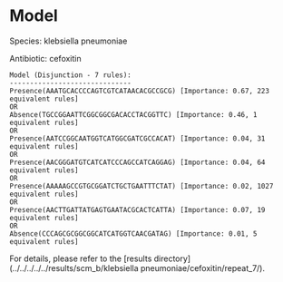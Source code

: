
# Model

Species: klebsiella pneumoniae

Antibiotic: cefoxitin

```
Model (Disjunction - 7 rules):
------------------------------
Presence(AAATGCACCCCAGTCGTCATAACACGCCGCG) [Importance: 0.67, 223 equivalent rules]
OR
Absence(TGCCGGAATTCGGCGGCGACACCTACGGTTC) [Importance: 0.46, 1 equivalent rules]
OR
Presence(AATCCGGCAATGGTCATGGCGATCGCCACAT) [Importance: 0.04, 31 equivalent rules]
OR
Presence(AACGGGATGTCATCATCCCAGCCATCAGGAG) [Importance: 0.04, 64 equivalent rules]
OR
Presence(AAAAAGCCGTGCGGATCTGCTGAATTTCTAT) [Importance: 0.02, 1027 equivalent rules]
OR
Presence(AACTTGATTATGAGTGAATACGCACTCATTA) [Importance: 0.07, 19 equivalent rules]
OR
Absence(CCCAGCGCGGCGGCATCATGGTCAACGATAG) [Importance: 0.01, 5 equivalent rules]

```

For details, please refer to the [results directory](../../../../../results/scm_b/klebsiella pneumoniae/cefoxitin/repeat_7/).

